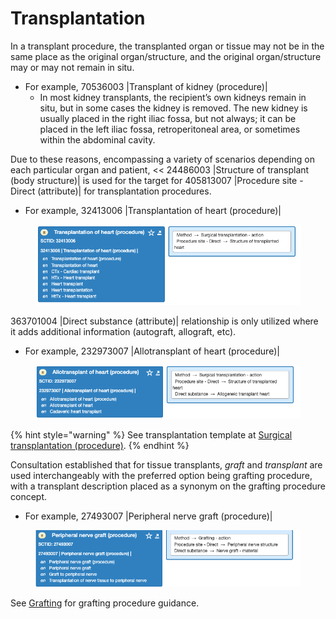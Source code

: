 # Transplantation

In a transplant procedure, the transplanted organ or tissue may not be in the same place as the original organ/structure, and the original organ/structure may or may not remain in situ.

* For example, 70536003 |Transplant of kidney (procedure)|
  * In most kidney transplants, the recipient’s own kidneys remain in situ, but in some cases the kidney is removed.  The new kidney is usually placed in the right iliac fossa, but not always; it can be placed in the left iliac fossa, retroperitoneal area, or sometimes within the abdominal cavity.

Due to these reasons, encompassing a variety of scenarios depending on each particular organ and patient, << 24486003 |Structure of transplant (body structure)| is used for the target for 405813007 |Procedure site - Direct (attribute)| for transplantation procedures.

* For example, 32413006 |Transplantation of heart (procedure)|

<figure><img src="../../../../../.gitbook/assets/image (25).png" alt=""><figcaption></figcaption></figure>

363701004 |Direct substance (attribute)| relationship is only utilized where it adds additional information (autograft, allograft, etc).

* For example, 232973007 |Allotransplant of heart (procedure)|

<figure><img src="../../../../../.gitbook/assets/image (24).png" alt=""><figcaption></figcaption></figure>

{% hint style="warning" %}
See transplantation template at [Surgical transplantation (procedure)](https://conf.spaces.snomed.org/wiki/spaces/SCTEMPLATES/pages/134002135).
{% endhint %}

Consultation established that for tissue transplants, _graft_ and _transplant_ are used interchangeably with the preferred option being grafting procedure, with a transplant description placed as a synonym on the grafting procedure concept. &#x20;

* For example, 27493007 |Peripheral nerve graft (procedure)|

<figure><img src="../../../../../.gitbook/assets/image (23).png" alt=""><figcaption></figcaption></figure>

See [Grafting](grafting.md) for grafting procedure guidance.&#x20;
